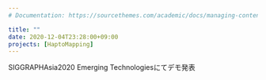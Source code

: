 ```yaml
---
# Documentation: https://sourcethemes.com/academic/docs/managing-content/

title: ""
date: 2020-12-04T23:28:00+09:00
projects: [HaptoMapping]
---
```

SIGGRAPHAsia2020 Emerging Technologiesにてデモ発表